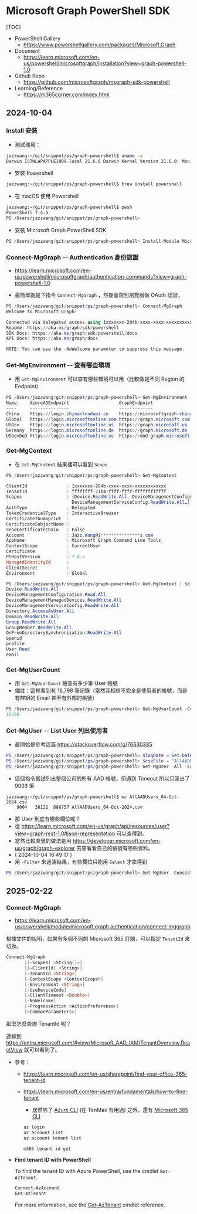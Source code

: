 # Microsoft Graph PowerShell SDK

[TOC]

- PowerShell Gallery
  - https://www.powershellgallery.com/packages/Microsoft.Graph
- Document
  - https://learn.microsoft.com/en-us/powershell/microsoftgraph/installation?view=graph-powershell-1.0
- Github Repo
  - https://github.com/microsoftgraph/msgraph-sdk-powershell
- Learning/Reference
  - https://m365corner.com/index.html

## 2024-10-04

### Install 安裝

- 測試環境：

```bash
jazzwang:~/git/snippet/ps/graph-powershell$ uname -a
Darwin ISTWLAPAPPLE1909.local 21.6.0 Darwin Kernel Version 21.6.0: Mon Jun 24 00:56:10 PDT 2024; root:xnu-8020.240.18.709.2~1/RELEASE_X86_64 x86_64
```

- 安裝 Powershell

```bash
jazzwang:~/git/snippet/ps/graph-powershell$ brew install powershell
```

- 在 macOS 使用 Powershell

```bash
jazzwang:~/git/snippet/ps/graph-powershell$ pwsh
PowerShell 7.4.5
PS /Users/jazzwang/git/snippet/ps/graph-powershell>
```

- 安裝 Microsoft Graph PowerShell SDK

```powershell
PS /Users/jazzwang/git/snippet/ps/graph-powershell> Install-Module Microsoft.Graph -Scope CurrentUser -Repository PSGallery -Force
```

### Connect-MgGraph -- Authentication 身份認證

- https://learn.microsoft.com/en-us/powershell/microsoftgraph/authentication-commands?view=graph-powershell-1.0

- 最簡單就是下指令 `Connect-MgGraph` ，然後會跳到瀏覽器做 OAuth 認證。

```powershell
PS /Users/jazzwang/git/snippet/ps/graph-powershell> Connect-MgGraph
Welcome to Microsoft Graph!

Connected via delegated access using 1xxxxxxx-204b-xxxx-xxxx-xxxxxxxxxxxx
Readme: https://aka.ms/graph/sdk/powershell
SDK Docs: https://aka.ms/graph/sdk/powershell/docs
API Docs: https://aka.ms/graph/docs

NOTE: You can use the -NoWelcome parameter to suppress this message.
```

### Get-MgEnvironment -- 查有哪些環境

- 用 `Get-MgEnvironment` 可以查有哪些環境可以用（比較像是不同 Region 的 Endpoint）

```powershell
PS /Users/jazzwang/git/snippet/ps/graph-powershell> Get-MgEnvironment
Name     AzureADEndpoint                   GraphEndpoint                           Type
----     ---------------                   -------------                           ----
China    https://login.chinacloudapi.cn    https://microsoftgraph.chinacloudapi.cn Built-in
Global   https://login.microsoftonline.com https://graph.microsoft.com             Built-in
USGov    https://login.microsoftonline.us  https://graph.microsoft.us              Built-in
Germany  https://login.microsoftonline.de  https://graph.microsoft.de              Built-in
USGovDoD https://login.microsoftonline.us  https://dod-graph.microsoft.us          Built-in
```

### Get-MgContext

- 在 `Get-MgContext` 結果裡可以看到 `Scope`

```powershell
PS /Users/jazzwang/git/snippet/ps/graph-powershell> Get-MgContext

ClientId               : 1xxxxxxx-204b-xxxx-xxxx-xxxxxxxxxxxx
TenantId               : ffffffff-71b4-ffff-ffff-ffffffffffff
Scopes                 : {Device.ReadWrite.All, DeviceManagementConfiguration.Read.All, DeviceManagementManagedDevices.ReadWrite.All,
                         DeviceManagementServiceConfig.ReadWrite.All…}
AuthType               : Delegated
TokenCredentialType    : InteractiveBrowser
CertificateThumbprint  :
CertificateSubjectName :
SendCertificateChain   : False
Account                : Jazz.Wang@i***************s.com
AppName                : Microsoft Graph Command Line Tools
ContextScope           : CurrentUser
Certificate            :
PSHostVersion          : 7.4.5
ManagedIdentityId      :
ClientSecret           :
Environment            : Global

PS /Users/jazzwang/git/snippet/ps/graph-powershell> Get-MgContext | Select -ExpandProperty Scopes
Device.ReadWrite.All
DeviceManagementConfiguration.Read.All
DeviceManagementManagedDevices.ReadWrite.All
DeviceManagementServiceConfig.ReadWrite.All
Directory.AccessAsUser.All
Domain.ReadWrite.All
Group.ReadWrite.All
GroupMember.ReadWrite.All
OnPremDirectorySynchronization.ReadWrite.All
openid
profile
User.Read
email
```

### Get-MgUserCount

- 用 `Get-MgUserCount` 檢查有多少筆 User 帳號
- 備註：這裡看到有 16,798 筆記錄（當然我相信不完全是使用者的帳號，而是有群組的 Email 甚至有外部的帳號）
```powershell
PS /Users/jazzwang/git/snippet/ps/graph-powershell> Get-MgUserCount -ConsistencyLevel eventual
16798
```

### Get-MgUser -- List User 列出使用者

- 最開始是參考這篇 https://stackoverflow.com/q/76630385

```powershell
PS /Users/jazzwang/git/snippet/ps/graph-powershell> $logDate = Get-Date -Format "dd-MMM-yyyy"
PS /Users/jazzwang/git/snippet/ps/graph-powershell> $csvFile = "AllAADUsers_$logDate.csv"
PS /Users/jazzwang/git/snippet/ps/graph-powershell> Get-MgUser -All -ExpandProperty manager | Select DisplayName, UserPrincipalName, JobTitle, @{Name = 'Manager'; Expression = {$_.Manager.AdditionalProperties.displayName}} | Export-Csv -Path $csvFile
```

- 這個指令嘗試列出整個公司的所有 AAD 帳號，但遇到 Timeout 所以只匯出了 9003 筆

```
jazzwang:~/git/snippet/ps/graph-powershell$ wc AllAADUsers_04-Oct-2024.csv
    9004   38132  686757 AllAADUsers_04-Oct-2024.csv
```

- 那 User 到底有哪些欄位呢？
- 從 https://learn.microsoft.com/en-us/graph/api/resources/user?view=graph-rest-1.0#json-representation 可以查得到。
- 當然比較直覺的做法是用 https://developer.microsoft.com/en-us/graph/graph-explorer 去查看看自己的帳號有哪些資料。
- ( 2024-10-04 16:49:17 )
- 用 `-Filter` 來過濾結果，有些欄位只能用 `Select` 才拿得到
```powershell
PS /Users/jazzwang/git/snippet/ps/graph-powershell> Get-MgUser -ConsistencyLevel eventual -Count userCount -Filter "startsWith(OfficeLocation, 'I******a-Taipei')" | Select id, DisplayName, Mail, OfficeLocation, createdDateTime | Export-Csv -Path "TDC_MS365_ID.csv"
```

## 2025-02-22

### Connect-MgGraph

- https://learn.microsoft.com/en-us/powershell/module/microsoft.graph.authentication/connect-mggraph

根據文件的說明，如果有多個不同的 Microsoft 365 訂閱，可以指定 `TenantId` 來切換。

```powershell
Connect-MgGraph
       [[-Scopes] <String[]>]
       [[-ClientId] <String>]
       [-TenantId <String>]
       [-ContextScope <ContextScope>]
       [-Environment <String>]
       [-UseDeviceCode]
       [-ClientTimeout <Double>]
       [-NoWelcome]
       [-ProgressAction <ActionPreference>]
       [<CommonParameters>]
```

那麼怎麼查詢 TenantId 呢？

連線到 https://entra.microsoft.com/#view/Microsoft_AAD_IAM/TenantOverview.ReactView 就可以看到了。

- 參考：
  - https://learn.microsoft.com/en-us/sharepoint/find-your-office-365-tenant-id
  - https://learn.microsoft.com/en-us/entra/fundamentals/how-to-find-tenant
    - 居然除了 [Azure CLI](https://learn.microsoft.com/en-us/cli/azure/install-azure-cli) (在 TenMax 有用過) 之外，還有 [Microsoft 365 CLI](https://github.com/pnp/cli-microsoft365)

    ```powershell
    az login
    az account list
    az account tenant list
    ```

    ```powershell
    m365 tenant id get
    ```

- **Find tenant ID with PowerShell**

  To find the tenant ID with Azure PowerShell, use the cmdlet `Get-AzTenant`.

  ```powershell
  Connect-AzAccount
  Get-AzTenant
  ```

  For more information, see the [Get-AzTenant](https://learn.microsoft.com/en-us/powershell/module/az.accounts/get-aztenant) cmdlet reference.